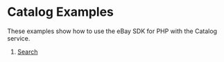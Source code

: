 # Catalog Examples

These examples show how to use the eBay SDK for PHP with the Catalog service.

1. [Search](https://github.com/davidtsadler/ebay-sdk-examples/blob/master/catalog/01-search.php)

